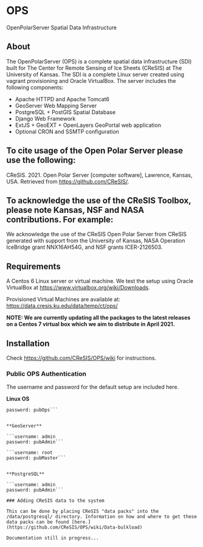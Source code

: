OPS
===

OpenPolarServer Spatial Data Infrastructure

## About

The OpenPolarServer (OPS) is a complete spatial data infrastructure (SDI) built for The Center for Remote Sensing of Ice Sheets (CReSIS) at The University of Kansas. The SDI is a complete Linux server created using vagrant provisioning and Oracle VirtualBox. The server includes the following components:

* Apache HTTPD and Apache Tomcat6
* GeoServer Web Mapping Server
* PostgreSQL + PostGIS Spatial Database
* Django Web Framework
* ExtJS + GeoEXT + OpenLayers GeoPortal web application
* Optional CRON and SSMTP configuration

## To cite usage of the Open Polar Server please use the following:

  CReSIS. 2021. Open Polar Server [computer software], Lawrence, Kansas, USA. Retrieved from https://github.com/CReSIS/.

## To acknowledge the use of the CReSIS Toolbox, please note Kansas, NSF and NASA contributions. For example:

  We acknowledge the use of the CReSIS Open Polar Server from CReSIS generated with support from the University of Kansas, NASA Operation IceBridge grant NNX16AH54G, and NSF grants ICER-2126503.

## Requirements

A Centos 6 Linux server or virtual machine. We test the setup using Oracle VirtualBox at https://www.virtualbox.org/wiki/Downloads.

Provisioned Virtual Machines are available at:
https://data.cresis.ku.edu/data/temp/ct/ops/

**NOTE: We are currently updating all the packages to the latest releases on a Centos 7 virtual box which we aim to distribute in April 2021.**

## Installation

Check https://github.com/CReSIS/OPS/wiki for instructions.

### Public OPS Authentication

The username and password for the default setup are included here.

**Linux OS**

```username: ops
password: pubOps```


**GeoServer**

```username: admin
password: pubAdmin```

```username: root
password: pubMaster```


**PostgreSQL**

```username: admin
password: pubAdmin```

### Adding CReSIS data to the system

This can be done by placing CReSIS "data packs" into the /data/postgresql/ directory. Information on how and where to get these data packs can be found [here.](https://github.com/CReSIS/OPS/wiki/Data-bulkload)

Documentation still in progress...
